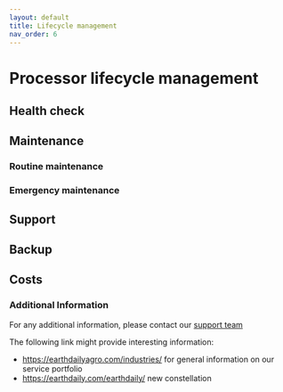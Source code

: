 ```yaml
---
layout: default
title: Lifecycle management
nav_order: 6
---
```



# Processor lifecycle management

## Health check


## Maintenance


### Routine maintenance


### Emergency maintenance


## Support



## Backup


## Costs


### Additional Information

For any additional information, please contact our [support team](Api.Support@geosys.com)

The following link might provide interesting information:
- <https://earthdailyagro.com/industries/>  for general information on our service portfolio
- <https://earthdaily.com/earthdaily/> new constellation










